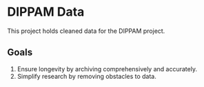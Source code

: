 # DIPPAM Data

This project holds cleaned data for the DIPPAM project.

## Goals

1. Ensure longevity by archiving comprehensively and accurately.
1. Simplify research by removing obstacles to data.
